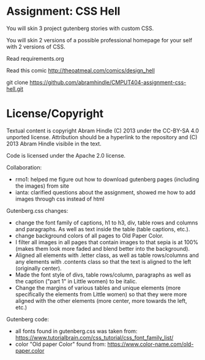 Assignment: CSS Hell
====================

You will skin 3 project gutenberg stories with custom CSS.

You will skin 2 versions of a possible professional homepage for your
self with 2 versions of CSS.

Read requirements.org

Read this comic http://theoatmeal.com/comics/design_hell

git clone https://github.com/abramhindle/CMPUT404-assignment-css-hell.git

License/Copyright
=================

Textual content is copyright Abram Hindle (C) 2013 under the CC-BY-SA
4.0 unported license. Attribution should be a hyperlink to the
repository and (C) 2013 Abram Hindle visibile in the text.

Code is licensed under the Apache 2.0 license.

Collaboration:
* rmo1: helped me figure out how to download gutenberg pages (including the images)
  from site
* ianta: clarified questions about the assignment, showed me how to add images through
  css instead of html
  
Gutenberg.css changes:
* change the font family of captions, h1 to h3, div, table rows and columns 
and paragraphs. As well as text inside the table (table captions, etc.).
* change background colors of all pages to Old Paper Color.
* I filter all images in all pages that contain images to that sepia is at
100% (makes them look more faded and blend better into the background).
* Aligned all elements with .letter class, as well as table rows/columns and
any elements with .contents class so that the text is aligned to the left (originally
center).
* Made the font style of divs, table rows/column, paragraphs as well as the caption
("part 1" in Little women) to be italic.  
* Change the margins of various tables and unique elements (more specifically the elements
from Little women) so that they were more aligned with the other elements (more center,
more towards the left, etc.)

Gutenberg code: 
* all fonts found in gutenberg.css was taken from: https://www.tutorialbrain.com/css_tutorial/css_font_family_list/
* color "Old paper Color" found from: https://www.color-name.com/old-paper.color
